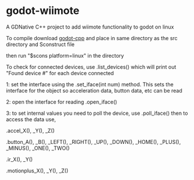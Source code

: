 # godot-wiimote
A GDNative C++ project to add wiimote functionality to godot on linux

To compile download  [godot-cpp](https://github.com/godotengine/godot-cpp) and place in same directory as the src directory and Sconstruct file

then run 
"$scons platform=linux"
in the directory

To check for connected devices, use .list_devices() which will print out "Found device #" for each device connected

1: set the interface using the .set_iface(int num) method. This sets the interface for the object so acceleration data, button data, etc can be read

2: open the interface for reading .open_iface()

3: to set internal values you need to poll the device, use .poll_iface() then to access the data use,

.accel_X(), _Y(), _Z()

.button_A(), _B(), _LEFT(), _RIGHT(), _UP(), _DOWN(), _HOME(), _PLUS(), _MINUS(), _ONE(), _TWO() 

.ir_X(), _Y()

.motionplus_X(), _Y(), _Z()
